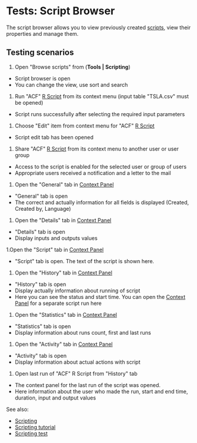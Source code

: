 <!-- TITLE: Tests: Script Browser -->
<!-- SUBTITLE: -->

# Tests: Script Browser

The script browser allows you to view previously created [scripts](compute/scripting/scripting.mdx), view their properties and
manage them.

## Testing scenarios

1. Open "Browse scripts" from (**Tools | Scripting**)

* Script browser is open
* You can change the view, use sort and search

1. Run "ACF" [R Script](compute/scripting/scripting.mdx) from its context menu (input table "TSLA.csv" must be opened)

* Script runs successfully after selecting the required input parameters

1. Choose "Edit" item from context menu for "ACF" [R Script](compute/scripting/scripting.mdx)

* Script edit tab has been opened

1. Share "ACF" [R Script](compute/scripting/scripting.mdx) from its context menu to another user or user group

* Access to the script is enabled for the selected user or group of users
* Appropriate users received a notification and a letter to the mail

1. Open the "General" tab in [Context Panel](/help/datagrok/navigation/panels/panels.md#context-panel)

* "General" tab is open
* The correct and actually information for all fields is displayed (Created, Created by, Language)

1. Open the "Details" tab in [Context Panel](/help/datagrok/navigation/panels/panels.md#context-panel)

* "Details" tab is open
* Display inputs and outputs values

1.Open the "Script" tab in [Context Panel](/help/datagrok/navigation/panels/panels.md#context-panel)

* "Script" tab is open. The text of the script is shown here.

1. Open the "History" tab in [Context Panel](/help/datagrok/navigation/panels/panels.md#context-panel)

* "History" tab is open
* Display actually information about running of script
* Here you can see the status and start time. You can open the [Context Panel](/help/datagrok/navigation/panels/panels.md#context-panel)
  for a separate script run here

1. Open the "Statistics" tab in [Context Panel](/help/datagrok/navigation/panels/panels.md#context-panel)

* "Statistics" tab is open
* Display information about runs count, first and last runs

1. Open the "Activity" tab in [Context Panel](/help/datagrok/navigation/panels/panels.md#context-panel)

* "Activity" tab is open
* Display information about actual actions with script

1. Open last run of "ACF" R Script from "History" tab

* The context panel for the last run of the script was opened.
* Here information about the user who made the run, start and end time, duration, input and output values

See also:

* [Scripting](compute/scripting/scripting.mdx)
* [Scripting tutorial](../_internal/tutorials/scripting/scripting.mdx)
* [Scripting test](compute/scripting-test.md)
